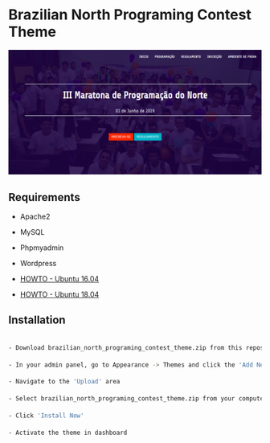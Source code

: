 # Brazilian North Programing Contest Theme

![alt text](https://github.com/julianyraiol/brazilian_north_programing_contest_theme/blob/master/screenshot.png)

## Requirements

- Apache2

- MySQL

- Phpmyadmin

- Wordpress

- [HOWTO - Ubuntu 16.04](https://www.digitalocean.com/community/tutorials/how-to-install-the-apache-web-server-on-ubuntu-16-04)

- [HOWTO - Ubuntu 18.04](https://www.digitalocean.com/community/tutorials/how-to-install-the-apache-web-server-on-ubuntu-18-04)


## Installation

```bash

- Download brazilian_north_programing_contest_theme.zip from this repository.

- In your admin panel, go to Appearance -> Themes and click the 'Add New' button

- Navigate to the 'Upload' area

- Select brazilian_north_programing_contest_theme.zip from your computer

- Click 'Install Now'

- Activate the theme in dashboard
```

